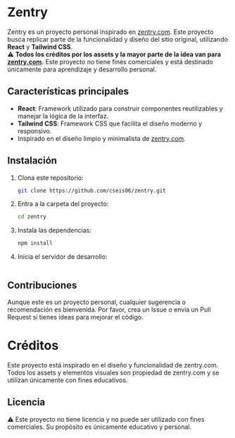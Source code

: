 # Zentry

Zentry es un proyecto personal inspirado en [zentry.com](https://zentry.com/). Este proyecto busca replicar parte de la funcionalidad y diseño del sitio original, utilizando **React** y **Tailwind CSS**.  
⚠️ **Todos los créditos por los assets y la mayor parte de la idea van para [zentry.com](https://zentry.com/).** Este proyecto no tiene fines comerciales y está destinado únicamente para aprendizaje y desarrollo personal.

## Características principales
- **React**: Framework utilizado para construir componentes reutilizables y manejar la lógica de la interfaz.
- **Tailwind CSS**: Framework CSS que facilita el diseño moderno y responsivo.
- Inspirado en el diseño limpio y minimalista de [zentry.com](https://zentry.com).

## Instalación

1. Clona este repositorio:
   ```bash
   git clone https://github.com/cseis06/zentry.git

2. Entra a la carpeta del proyecto:
   ```bash
   cd zentry

2. Instala las dependencias:
    ```bash
    npm install

3. Inicia el servidor de desarrollo:
    ```bash 


## Contribuciones
Aunque este es un proyecto personal, cualquier sugerencia o recomendación es bienvenida. Por favor, crea un Issue o envía un Pull Request si tienes ideas para mejorar el código.

# Créditos

Este proyecto está inspirado en el diseño y funcionalidad de zentry.com.
Todos los assets y elementos visuales son propiedad de zentry.com y se utilizan únicamente con fines educativos.

## Licencia
⚠️ Este proyecto no tiene licencia y no puede ser utilizado con fines comerciales.
Su propósito es únicamente educativo y personal.